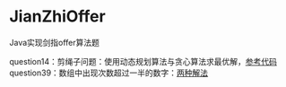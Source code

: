 # JianZhiOffer
Java实现剑指offer算法题

question14：剪绳子问题：使用动态规划算法与贪心算法求最优解，[参考代码](https://github.com/Angelswen/JianZhiOffer/blob/master/src/com/vechace/question14/maxProductAfterCutting.java)
question39：数组中出现次数超过一半的数字：[两种解法](https://github.com/Angelswen/JianZhiOffer/blob/master/src/com/vechace/question39/MoreThanHalfNum.java)
